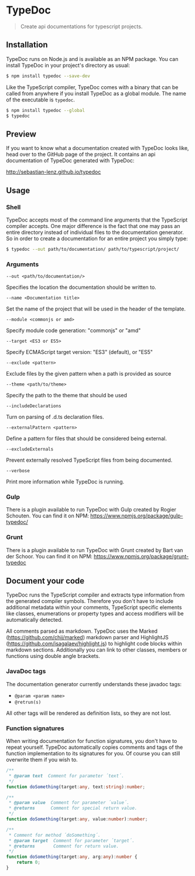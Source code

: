 # TypeDoc

> Create api documentations for typescript projects.


## Installation

TypeDoc runs on Node.js and is available as an NPM package. You can install TypeDoc
in your project's directory as usual:

```bash
$ npm install typedoc --save-dev
```

Like the TypeScript compiler, TypeDoc comes with a binary that can be called from anywhere
if you install TypeDoc as a global module. The name of the executable is ``typedoc``.

```bash
$ npm install typedoc --global
$ typedoc
```


## Preview

If you want to know what a documentation created with TypeDoc looks like, head over
to the GitHub page of the project. It contains an api documentation of TypeDoc generated with
TypeDoc:

http://sebastian-lenz.github.io/typedoc


## Usage

### Shell

TypeDoc accepts most of the command line arguments that the TypeScript compiler accepts. One major
difference is the fact that one may pass an entire directory instead of individual files to the documentation
generator. So in order to create a documentation for an entire project you simply type:

```bash
$ typedoc --out path/to/documentation/ path/to/typescript/project/
```

### Arguments

`--out <path/to/documentation/>`

Specifies the location the documentation should be written to.

`--name <Documentation title>`

Set the name of the project that will be used in the header of the template.

`--module <commonjs or amd>`

Specify module code generation: "commonjs" or "amd"

`--target <ES3 or ES5>`

Specify ECMAScript target version: "ES3" (default), or "ES5"

`--exclude <pattern>`

Exclude files by the given pattern when a path is provided as source

`--theme <path/to/theme>`

Specify the path to the theme that should be used

`--includeDeclarations`

Turn on parsing of .d.ts declaration files.

`--externalPattern <pattern>`

Define a pattern for files that should be considered being external.

`--excludeExternals`

Prevent externally resolved TypeScript files from being documented.

`--verbose`

Print more information while TypeDoc is running.


### Gulp

There is a plugin available to run TypeDoc with Gulp created by Rogier Schouten. You can find it on NPM:
https://www.npmjs.org/package/gulp-typedoc/


### Grunt

There is a plugin available to run TypeDoc with Grunt created by Bart van der Schoor. You can find it on NPM:
https://www.npmjs.org/package/grunt-typedoc


## Document your code

TypeDoc runs the TypeScript compiler and extracts type information from the generated compiler symbols.
Therefore you don't have to include additional metadata within your comments, TypeScript specific elements
like classes, enumerations or property types and access modifiers will be automatically detected.

All comments parsed as markdown. TypeDoc uses the Marked (https://github.com/chjj/marked) markdown parser
and HighlightJS (https://github.com/isagalaev/highlight.js) to highlight code blocks within markdown sections.
Additionally you can link to other classes, members or functions using double angle brackets.


### JavaDoc tags

The documentation generator currently understands these javadoc tags:

 * ```@param <param name>```
 * ```@retrun(s)```

All other tags will be rendered as definition lists, so they are not lost.


### Function signatures

When writing documentation for function signatures, you don't have to repeat yourself. TypeDoc automatically
copies comments and tags of the function implementation to its signatures for you. Of course you can still
overwrite them if you wish to.

```typescript
/**
 * @param text  Comment for parameter ´text´.
 */
function doSomething(target:any, text:string):number;

/**
 * @param value  Comment for parameter ´value´.
 * @returns      Comment for special return value.
 */
function doSomething(target:any, value:number):number;

/**
 * Comment for method ´doSomething´.
 * @param target  Comment for parameter ´target´.
 * @returns       Comment for return value.
 */
function doSomething(target:any, arg:any):number {
    return 0;
}
```